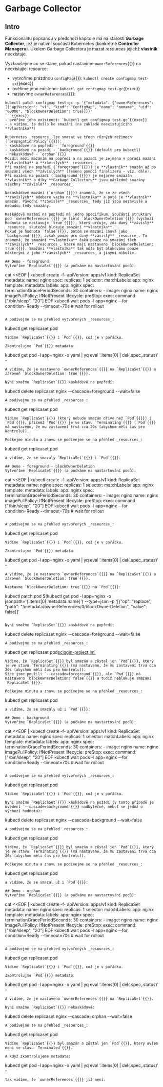 # Garbage Collector

## Intro
Funkcionalitu popsanou v předchozí kapitole má na starosti **Garbage Collector**, jež je nativní součástí Kubernetes (konkrétně **Controller Manageru**).
Úkolem Garbage Collectoru je mazat _resources_ jejichž **vlastník** neexistuje.

Vyzkoušejme co se stane, pokud nastavíme `ownerReferences`{{}} na neexistující resource:
- vytvoříme prázdnou `configMap`{{}}: `kubectl create configmap test-gc`{{exec}}
- ověříme jeho existenci: `kubectl get configmap test-gc`{{exec}}
- nastavíme `ownerReferences`{{}}:
```
kubectl patch configmap test-gc -p '{"metadata": {"ownerReferences": [{"apiVersion": "v1", "kind": "ConfigMap", "name": "noname", "uid": "00000", "blockOwnerDeletion": true}]}}'
```{{exec}}
- ověříme jeho existenci: `kubectl get configmap test-gc`{{exec}}
- a vidíme, že došlo ke smazání (na základě neexistujícího **vlastníka**)

Kubernetes _resource_ lze smazat ve třech různých režimech (`propagationPolicy`{{}}):
- kaskádově na popředí - `foreground`{{}}
- kaskádově na pozadí - `background`{{}} (default pro kubectl)
- nekaskádově - `orphan`{{}}
Rozdíl mezi mazáním na popředí a na pozadí je zejména v pořadí mazání **vlastníka** a **závislých** _resources_.
Při mazání na popředí (`foreground`{{}}) je **vlastník** smazán až po smazání všech **závislých** (řešeno pomocí finalizeru - viz. dále).
Při mazání na pozadí (`background`{{}}) je nejprve smzazán **vlastník** a díky **Garbage Collectoru** jsou následně smazány všechny **závislé** _resources_.

Nekaskádové mazání (`orphan`{{}}) znamená, že se ze všech **závislých** odebere vazba na **vlastníka** a poté je **vlastník** smazán. Původní **závislé** _resources_ tedy již jsou nezávislé a nebudou tedy smazány.

Kaskádové mazání na popředí má jedno specifikum. Součástí struktury pod `ownerReferences`{{}} je field `blockOwnerDeletion`{{}} (výchozí hodnota se nastavuje `true`{{}}), který určuje, zda daný **závislý** _resource_ skutečně blokuje smazání **vlastníka**.
Pokud je hodnota `false`{{}}, potom se mazání chová jako `background`{{}}, avšak pouze pro daný **závislý** _resource_. To znamená, že smazání **vlastníka** čaká pouze na smazání těch **závislých** _resources_, které mají nastaveno `blockOwnerDeletion: true`{{}}. Smazání **vlastníka** tak může být blokováno pouze některými z jeho **závislých** _resources_ a jinými nikoliv.

## Demo - foreground
Vytvoříme `ReplicaSet`{{}} (a počkáme na nastartování podů):
```
cat <<EOF | kubectl create -f-
apiVersion: apps/v1
kind: ReplicaSet
metadata:
  name: nginx
spec:
  replicas: 1
  selector:
    matchLabels:
      app: nginx
  template:
    metadata:
      labels:
        app: nginx
    spec:
      terminationGracePeriodSeconds: 30
      containers:
        - image: nginx
          name: nginx
          imagePullPolicy: IfNotPresent
          lifecycle:
            preStop:
                exec:
                    command: ["/bin/sleep", "20"]
EOF
kubectl wait pods -l app=nginx --for condition=Ready --timeout=70s   # wait for rollout
```{{exec}}

A podívejme se na přehled vytvořených _resources_:
```
kubectl get replicaset,pod
```{{exec}}
Vidíme `ReplicaSet`{{}} i `Pod`{{}}, což je v pořádku.

Zkontrolujme `Pod`{{}} metadata:
```
kubectl get pod -l app=nginx -o yaml | yq eval '.items[0] | del(.spec,.status)' -
```{{exec}}
A vidíme, že je nastaveno `ownerReferences`{{}} na `ReplicaSet`{{}} a zároveň `blockOwnerDeletion: true`{{}}.

Nyní smažme `ReplicaSet`{{}} kaskádově na popředí:
```
kubectl delete replicaset nginx --cascade=foreground --wait=false
```{{exec}}
A podívejme se na přehled _resources_:
```
kubectl get replicaset,pod
```{{exec}}
Vidíme `ReplicaSet`{{}} (který nebude smazán dříve než `Pod`{{}}) i `Pod`{{}}, přičemž `Pod`{{}} je ve stavu `Terminating`{{}} (`Pod`{{}} má nastaveno, že mu zastavení trvá cca 20s (abychom měli čas pro kontrolu)).

Počkejme minutu a znovu se podívejme se na přehled _resources_:
```
kubectl get replicaset,pod
```{{exec}}
a vidíme, že se smazaly `ReplicaSet`{{}} i `Pod`{{}}:

## Demo - foreground - blockOwnerDeletion
Vytvoříme `ReplicaSet`{{}} (a počkáme na nastartování podů):
```
cat <<EOF | kubectl create -f-
apiVersion: apps/v1
kind: ReplicaSet
metadata:
  name: nginx
spec:
  replicas: 1
  selector:
    matchLabels:
      app: nginx
  template:
    metadata:
      labels:
        app: nginx
    spec:
      terminationGracePeriodSeconds: 30
      containers:
        - image: nginx
          name: nginx
          imagePullPolicy: IfNotPresent
          lifecycle:
            preStop:
                exec:
                    command: ["/bin/sleep", "20"]
EOF
kubectl wait pods -l app=nginx --for condition=Ready --timeout=70s   # wait for rollout
```{{exec}}

A podívejme se na přehled vytvořených _resources_:
```
kubectl get replicaset,pod
```{{exec}}
Vidíme `ReplicaSet`{{}} i `Pod`{{}}, což je v pořádku.

Zkontrolujme `Pod`{{}} metadata:
```
kubectl get pod -l app=nginx -o yaml | yq eval '.items[0] | del(.spec,.status)' -
```{{exec}}
A vidíme, že je nastaveno `ownerReferences`{{}} na `ReplicaSet`{{}} a zároveň `blockOwnerDeletion: true`{{}}.

Nastavme `blockOwnerDeletion: true`{{}} na `Pod`{{}}:
```
kubectl patch pod $(kubectl get pod -l app=nginx -o jsonpath='{.items[0].metadata.name}') --type=json -p '[{"op": "replace", "path": "/metadata/ownerReferences/0/blockOwnerDeletion", "value": false}]'
```{{exec}}

Nyní smažme `ReplicaSet`{{}} kaskádově na popředí:
```
kubectl delete replicaset nginx --cascade=foreground --wait=false
```{{exec}}
A podívejme se na přehled _resources_:
```
kubectl get replicaset,pod[oclogin-project.iml](..%2F..%2F..%2FCSAS%2FAzureOCP-old%2Foclogin-project%2Foclogin-project.iml)
```{{exec}}
Vidíme, že `ReplicaSet`{{}} byl smazán a zůstal jen `Pod`{{}}, který je ve stavu `Terminating`{{}} (má nastaveno, že mu zastavení trvá cca 20s (abychom měli čas pro kontrolu)).
Sice jsme použili `--cascade=foreground`{{}}, ale `Pod`{{}} má nastaveno `blockOwnerDeletion: false`{{}} a tudíž neblokuje smazání `ReplicaSet`{{}}.

Počkejme minutu a znovu se podívejme se na přehled _resources_:
```
kubectl get replicaset,pod
```{{exec}}
a vidíme, že se smazaly už i `Pod`{{}}:

## Demo - background
Vytvoříme `ReplicaSet`{{}} (a počkáme na nastartování podů):
```
cat <<EOF | kubectl create -f-
apiVersion: apps/v1
kind: ReplicaSet
metadata:
  name: nginx
spec:
  replicas: 1
  selector:
    matchLabels:
      app: nginx
  template:
    metadata:
      labels:
        app: nginx
    spec:
      terminationGracePeriodSeconds: 30
      containers:
        - image: nginx
          name: nginx
          imagePullPolicy: IfNotPresent
          lifecycle:
            preStop:
                exec:
                    command: ["/bin/sleep", "20"]
EOF
kubectl wait pods -l app=nginx --for condition=Ready --timeout=70s   # wait for rollout
```{{exec}}

A podívejme se na přehled vytvořených _resources_:
```
kubectl get replicaset,pod
```{{exec}}
Vidíme `ReplicaSet`{{}} i `Pod`{{}}, což je v pořádku.

Nyní smažme `ReplicaSet`{{}} kaskádově na pozadí (v tomto případě je uvedení `--cascade=background`{{}} nadbytečné, neboť se jedná o výchozí hodnotu):
```
kubectl delete replicaset nginx --cascade=background --wait=false
```{{exec}}
A podívejme se na přehled _resources_:
```
kubectl get replicaset,pod
```{{exec}}
Vidíme, že `ReplicaSet`{{}} byl smazán a zůstal jen `Pod`{{}}, který je ve stavu `Terminating`{{}} (má nastaveno, že mu zastavení trvá cca 20s (abychom měli čas pro kontrolu)).

Počkejme minutu a znovu se podívejme se na přehled _resources_:
```
kubectl get replicaset,pod
```{{exec}}
a vidíme, že se smazal už i `Pod`{{}}:

## Demo - orphan
Vytvoříme `ReplicaSet`{{}} (a počkáme na nastartování podů):
```
cat <<EOF | kubectl create -f-
apiVersion: apps/v1
kind: ReplicaSet
metadata:
  name: nginx
spec:
  replicas: 1
  selector:
    matchLabels:
      app: nginx
  template:
    metadata:
      labels:
        app: nginx
    spec:
      terminationGracePeriodSeconds: 30
      containers:
        - image: nginx
          name: nginx
          imagePullPolicy: IfNotPresent
          lifecycle:
            preStop:
                exec:
                    command: ["/bin/sleep", "20"]
EOF
kubectl wait pods -l app=nginx --for condition=Ready --timeout=70s   # wait for rollout
```{{exec}}

A podívejme se na přehled vytvořených _resources_:
```
kubectl get replicaset,pod
```{{exec}}
Vidíme `ReplicaSet`{{}} i `Pod`{{}}, což je v pořádku.

Zkontrolujme `Pod`{{}} metadata:
```
kubectl get pod -l app=nginx -o yaml | yq eval '.items[0] | del(.spec,.status)' -
```{{exec}}
A vidíme, že je nastaveno `ownerReferences`{{}} na `ReplicaSet`{{}}.

Nyní smažme `ReplicaSet`{{}} nekaskádově:
```
kubectl delete replicaset nginx --cascade=orphan --wait=false
```{{exec}}
A podívejme se na přehled _resources_:
```
kubectl get replicaset,pod
```{{exec}}
Vidíme `ReplicaSet`{{}} byl smazán a zůstal jen `Pod`{{}}, který ovšem není ve stavu `Terminated`{{}}.

A když zkontrolujeme metadata:
```
kubectl get pod -l app=nginx -o yaml | yq eval '.items[0] | del(.spec,.status)' -
```{{exec}}
tak vidíme, že `ownerReferences`{{}} již není.
